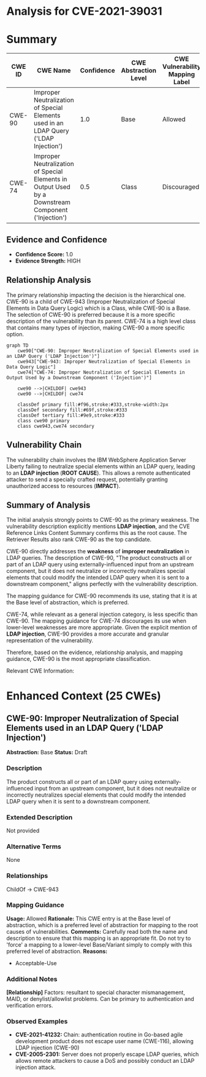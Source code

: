 # Analysis for CVE-2021-39031

# Summary
| CWE ID | CWE Name | Confidence | CWE Abstraction Level | CWE Vulnerability Mapping Label | CWE-Vulnerability Mapping Notes |
|---|---|---|---|---|---|
| CWE-90 | Improper Neutralization of Special Elements used in an LDAP Query ('LDAP Injection') | 1.0 | Base | Allowed | Primary CWE |
| CWE-74 | Improper Neutralization of Special Elements in Output Used by a Downstream Component ('Injection') | 0.5 | Class | Discouraged | Secondary Candidate |

## Evidence and Confidence

*   **Confidence Score:** 1.0
*   **Evidence Strength:** HIGH

## Relationship Analysis
The primary relationship impacting the decision is the hierarchical one. CWE-90 is a child of CWE-943 (Improper Neutralization of Special Elements in Data Query Logic) which is a Class, while CWE-90 is a Base. The selection of CWE-90 is preferred because it is a more specific description of the vulnerability than its parent. CWE-74 is a high level class that contains many types of injection, making CWE-90 a more specific option.

```mermaid
graph TD
    cwe90["CWE-90: Improper Neutralization of Special Elements used in an LDAP Query ('LDAP Injection')"]
    cwe943["CWE-943: Improper Neutralization of Special Elements in Data Query Logic"]
    cwe74["CWE-74: Improper Neutralization of Special Elements in Output Used by a Downstream Component ('Injection')"]

    cwe90 -->|CHILDOF| cwe943
    cwe90 -->|CHILDOF| cwe74

    classDef primary fill:#f96,stroke:#333,stroke-width:2px
    classDef secondary fill:#69f,stroke:#333
    classDef tertiary fill:#9e9,stroke:#333
    class cwe90 primary
    class cwe943,cwe74 secondary
```

## Vulnerability Chain
The vulnerability chain involves the IBM WebSphere Application Server Liberty failing to neutralize special elements within an LDAP query, leading to an **LDAP injection** (**ROOT CAUSE**). This allows a remote authenticated attacker to send a specially crafted request, potentially granting unauthorized access to resources (**IMPACT**).

## Summary of Analysis
The initial analysis strongly points to CWE-90 as the primary weakness. The vulnerability description explicitly mentions **LDAP injection**, and the CVE Reference Links Content Summary confirms this as the root cause. The Retriever Results also rank CWE-90 as the top candidate.

CWE-90 directly addresses the **weakness** of **improper neutralization** in LDAP queries. The description of CWE-90, "The product constructs all or part of an LDAP query using externally-influenced input from an upstream component, but it does not neutralize or incorrectly neutralizes special elements that could modify the intended LDAP query when it is sent to a downstream component," aligns perfectly with the vulnerability description.

The mapping guidance for CWE-90 recommends its use, stating that it is at the Base level of abstraction, which is preferred.

CWE-74, while relevant as a general injection category, is less specific than CWE-90. The mapping guidance for CWE-74 discourages its use when lower-level weaknesses are more appropriate. Given the explicit mention of **LDAP injection**, CWE-90 provides a more accurate and granular representation of the vulnerability.

Therefore, based on the evidence, relationship analysis, and mapping guidance, CWE-90 is the most appropriate classification.

Relevant CWE Information:

# Enhanced Context (25 CWEs)

## CWE-90: Improper Neutralization of Special Elements used in an LDAP Query ('LDAP Injection')
**Abstraction:** Base
**Status:** Draft

### Description
The product constructs all or part of an LDAP query using externally-influenced input from an upstream component, but it does not neutralize or incorrectly neutralizes special elements that could modify the intended LDAP query when it is sent to a downstream component.

### Extended Description
Not provided

### Alternative Terms
None

### Relationships
ChildOf -> CWE-943

### Mapping Guidance
**Usage:** Allowed
**Rationale:** This CWE entry is at the Base level of abstraction, which is a preferred level of abstraction for mapping to the root causes of vulnerabilities.
**Comments:** Carefully read both the name and description to ensure that this mapping is an appropriate fit. Do not try to 'force' a mapping to a lower-level Base/Variant simply to comply with this preferred level of abstraction.
**Reasons:**
- Acceptable-Use

### Additional Notes
**[Relationship]** Factors: resultant to special character mismanagement, MAID, or denylist/allowlist problems. Can be primary to authentication and verification errors.

### Observed Examples
- **CVE-2021-41232:** Chain: authentication routine in Go-based agile development product does not escape user name (CWE-116), allowing LDAP injection (CWE-90)
- **CVE-2005-2301:** Server does not properly escape LDAP queries, which allows remote attackers to cause a DoS and possibly conduct an LDAP injection attack.